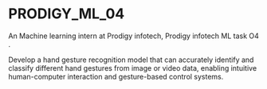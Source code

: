 # PRODIGY_ML_04
An Machine learning intern at Prodigy infotech,
Prodigy infotech ML task O4 .


Develop a hand gesture recognition model that can accurately identify and classify different hand gestures from image or video data, enabling intuitive human-computer interaction and gesture-based control systems.
